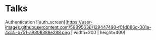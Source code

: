 # Talks

Authentication
![auth_screen](https://user-images.githubusercontent.com/59895630/129447490-f01d086c-301a-4dc5-b751-a8808389e288.png | width=200 | height=400)

